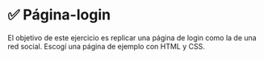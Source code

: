 # ✅ Página-login
El objetivo de este ejercicio es replicar una página de login como la de una red social. Escogí una página de ejemplo con HTML y CSS.
